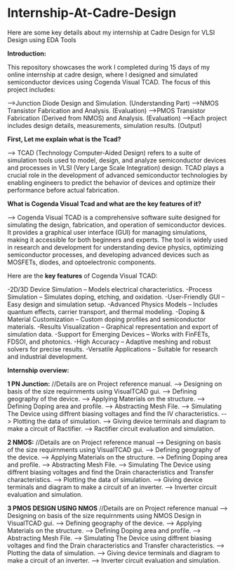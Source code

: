# Internship-At-Cadre-Design
Here are some key details about my internship at Cadre Design for VLSI Design using EDA Tools

**Introduction:**

This repository showcases the work I completed during 15 days of my online internship at cadre design, where I designed and simulated semiconductor devices using Cogenda Visual TCAD. The focus of this project includes:

-->Junction Diode Design and Simulation. (Understanding Part)
-->NMOS Transistor Fabrication and Analysis. (Evaluation)
-->PMOS Transistor Fabrication (Derived from NMOS) and Analysis. (Evaluation)
-->Each project includes design details, measurements, simulation results. (Output)

**First, Let me explain what is the Tcad?**

--> TCAD (Technology Computer-Aided Design) refers to a suite of simulation tools used to model, design, and analyze semiconductor devices and processes in VLSI (Very Large Scale Integration) design. TCAD plays a crucial role in the development of advanced semiconductor technologies by enabling engineers to predict the behavior of devices and optimize their performance before actual fabrication.

**What is Cogenda Visual Tcad and what are the key features of it?**

--> Cogenda Visual TCAD is a comprehensive software suite designed for simulating the design, fabrication, and operation of semiconductor devices. It provides a graphical user interface (GUI) for managing simulations, making it accessible for both beginners and experts. The tool is widely used in research and development for understanding device physics, optimizing semiconductor processes, and developing advanced devices such as MOSFETs, diodes, and optoelectronic components.

Here are the **key features** of Cogenda Visual TCAD:

-2D/3D Device Simulation – Models electrical characteristics.
-Process Simulation – Simulates doping, etching, and oxidation.
-User-Friendly GUI – Easy design and simulation setup.
-Advanced Physics Models – Includes quantum effects, carrier transport, and thermal modeling.
-Doping & Material Customization – Custom doping profiles and semiconductor materials.
-Results Visualization – Graphical representation and export of simulation data.
-Support for Emerging Devices – Works with FinFETs, FDSOI, and photonics.
-High Accuracy – Adaptive meshing and robust solvers for precise results.
-Versatile Applications – Suitable for research and industrial development.

**Internship overview:**

**1 PN Junction:**
//Details are on Project reference manual. 
--> Designing on basis of the size requirnments using VisualTCAD gui.
--> Defining geography of the device.
--> Applying Materials on the structure.
--> Defining Doping area and profile.
--> Abstracting Mesh File.
--> Simulating The Device using diffrent biasing voltages and find the IV characteristics.
--> Plotting the data of simulation.
--> Giving device terminals and diagram to make a circuit of Ractifier.
--> Ractifier circuit evaluation and simulation.

**2 NMOS:** 
//Details are on Project reference manual
--> Designing on basis of the size requirnments using VisualTCAD gui.
--> Defining geography of the device.
--> Applying Materials on the structure.
--> Defining Doping area and profile.
--> Abstracting Mesh File.
--> Simulating The Device using diffrent biasing voltages and find the Drain characteristics and Transfer characteristics.
--> Plotting the data of simulation.
--> Giving device terminals and diagram to make a circuit of an inverter.
--> Inverter circuit evaluation and simulation.


**3 PMOS DESIGN USING NMOS**
//Details are on Project reference manual
--> Designing on basis of the size requirnments using NMOS Design in VisualTCAD gui.
--> Defining geography of the device.
--> Applying Materials on the structure.
--> Defining Doping area and profile.
--> Abstracting Mesh File.
--> Simulating The Device using diffrent biasing voltages and find the Drain characteristics and Transfer characteristics.
--> Plotting the data of simulation.
--> Giving device terminals and diagram to make a circuit of an inverter.
--> Inverter circuit evaluation and simulation.
